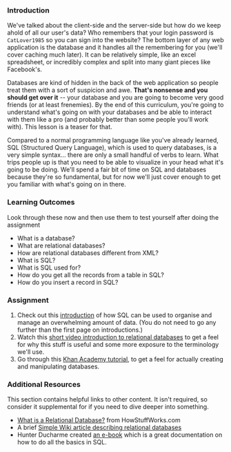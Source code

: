 ### Introduction

We've talked about the client-side and the server-side but how do we keep ahold of all our user's data?  Who remembers that your login password is `CatLover1985` so you can sign into the website?  The bottom layer of any web application is the database and it handles all the remembering for you (we'll cover caching much later).  It can be relatively simple, like an excel spreadsheet, or incredibly complex and split into many giant pieces like Facebook's.

Databases are kind of hidden in the back of the web application so people treat them with a sort of suspicion and awe.  **That's nonsense and you should get over it** -- your database and you are going to become very good friends (or at least frenemies).  By the end of this curriculum, you're going to understand what's going on with your databases and be able to interact with them like a pro (and probably better than some people you'll work with).  This lesson is a teaser for that.

Compared to a normal programming language like you've already learned, SQL (Structured Query Language), which is used to query databases, is a very simple syntax... there are only a small handful of verbs to learn.  What trips people up is that you need to be able to visualize in your head what it's going to be doing.  We'll spend a fair bit of time on SQL and databases because they're so fundamental, but for now we'll just cover enough to get you familiar with what's going on in there.

### Learning Outcomes
Look through these now and then use them to test yourself after doing the assignment

* What is a database?
* What are relational databases?
* How are relational databases different from XML?
* What is SQL?
* What is SQL used for?
* How do you get all the records from a table in SQL?
* How do you insert a record in SQL?

### Assignment

<div class="lesson-content__panel" markdown="1">

  1. Check out this [introduction](https://launchschool.com/books/sql/read/introduction) of how SQL can be used to organise and manage an overwhelming amount of data. (You do not need to go any further than the first page on introductions.)
  2. Watch this [short video introduction to relational databases](http://www.youtube.com/watch?v=z2kbsG8zsLM) to get a feel for why this stuff is useful and some more exposure to the terminology we'll use.
  3. Go through this [Khan Academy tutorial](https://www.khanacademy.org/computing/hour-of-code/hour-of-sql/v/welcome-to-sql), to get a feel for actually creating and manipulating databases.

</div>

### Additional Resources
This section contains helpful links to other content. It isn't required, so consider it supplemental for if you need to dive deeper into something.

* [What is a Relational Database?](http://computer.howstuffworks.com/question599.htm) from HowStuffWorks.com
* A brief [Simple Wiki article describing relational databases](http://simple.wikipedia.org/wiki/Relational_database)
* Hunter Ducharme created [an e-book](https://app.gitbook.com/@hunter-ducharme/s/sql-basics/) which is a great documentation on how to do all the basics in SQL.
